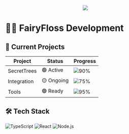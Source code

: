 <div align="center">
  <img src="https://capsule-render.vercel.app/api?type=waving&color=ff69b4&height=200&section=header&text=FairyFloss%20Development&fontSize=50&fontAlignY=35&animation=twinkling" />
</div>

# 🧚‍♀️ FairyFloss Development

## 🎯 Current Projects
| Project | Status | Progress |
|---------|--------|----------|
| SecretTrees | 🟢 Active | ![90%](https://progress-bar.dev/90/?color=ff69b4) |
| Integration | 🟡 Ongoing | ![75%](https://progress-bar.dev/75/?color=00ff00) |
| Tools | 🟢 Ready | ![95%](https://progress-bar.dev/95/?color=20b2aa) |

## 🛠️ Tech Stack
![TypeScript](https://img.shields.io/badge/-TypeScript-007ACC?style=flat-square&logo=typescript&logoColor=white)
![React](https://img.shields.io/badge/-React-61DAFB?style=flat-square&logo=react&logoColor=black)
![Node.js](https://img.shields.io/badge/-Node.js-339933?style=flat-square&logo=node.js&logoColor=white)

